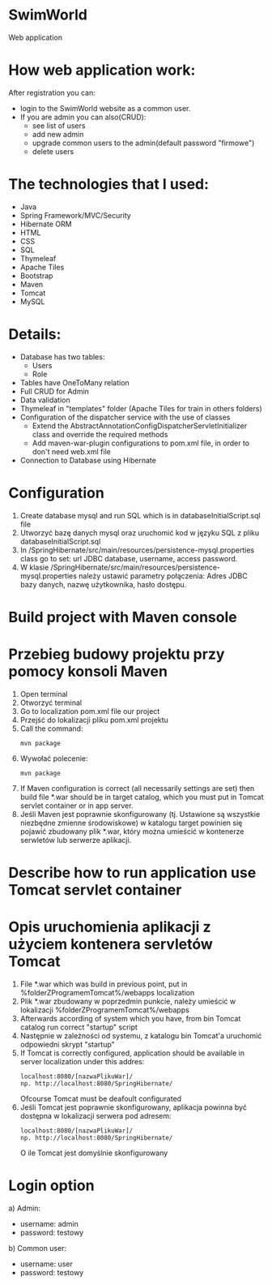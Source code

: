 # SwimWorld
Web application

# How web application work:
After registration you can:
 - login to the SwimWorld website as a common user.
 - If you are admin you can also(CRUD): 
    - see list of users
    - add new admin
    - upgrade common users to the admin(default password "firmowe") 
    - delete users

# The technologies that I used:
- Java
- Spring Framework/MVC/Security 
- Hibernate ORM 
- HTML
- CSS 
- SQL
- Thymeleaf 
- Apache Tiles 
- Bootstrap  
- Maven
- Tomcat
- MySQL

# Details:
- Database has two tables:
   - Users
   - Role
- Tables have OneToMany relation
- Full CRUD for Admin
- Data validation
- Thymeleaf in "templates" folder (Apache Tiles for train in others folders)
- Configuration of the dispatcher service with the use of classes 
   - Extend the AbstractAnnotationConfigDispatcherServletInitializer class and override the required methods
   - Add maven-war-plugin configurations to pom.xml file, in order to don't need web.xml file
- Connection to Database using Hibernate


# Configuration
1. Create database mysql and run SQL which is in databaseInitialScript.sql file
1. Utworzyć bazę danych mysql oraz uruchomić kod w języku SQL z pliku databaseInitialScript.sql
2. In /SpringHibernate/src/main/resources/persistence-mysql.properties class go to set: url JDBC database, username, access password.
2. W klasie /SpringHibernate/src/main/resources/persistence-mysql.properties należy ustawić parametry połączenia: Adres JDBC bazy danych, nazwę użytkownika, hasło dostępu.

# Build project with Maven console
# Przebieg budowy projektu przy pomocy konsoli Maven
1. Open terminal
1. Otworzyć terminal
2. Go to localization pom.xml file our project
2. Przejść do lokalizacji pliku pom.xml projektu
3. Call the command:
    ```
    mvn package
    ```
3. Wywołać polecenie:
    ```
    mvn package
    ```
4. If Maven configuration is correct (all necessarily settings are set) then build file *.war should be in target catalog, which you must put in Tomcat servlet container or in app server.  
4. Jeśli Maven jest poprawnie skonfigurowany (tj. Ustawione są wszystkie niezbędne zmienne środowiskowe) w katalogu target powinien się pojawić zbudowany plik *.war, który można umieścić w kontenerze serwletów lub serwerze aplikacji.

# Describe how to run application use Tomcat servlet container
# Opis uruchomienia aplikacji z użyciem kontenera servletów Tomcat

1. File *.war which was build in previous point, put in %folderZProgramemTomcat%/webapps localization
1. Plik *.war zbudowany w poprzedmin punkcie, należy umieścić w lokalizacji %folderZProgramemTomcat%/webapps
2. Afterwards according of system which you have, from bin Tomcat catalog run correct "startup" script
2. Następnie w zależności od systemu, z katalogu bin Tomcat'a uruchomić odpowiedni skrypt "startup"
3. If Tomcat is correctly configured, application should be available in server localization under this addres:
    ```
    localhost:8080/[nazwaPlikuWar]/
    np. http://localhost:8080/SpringHibernate/
    ```
    Ofcourse Tomcat must be deafoult configurated 
3. Jeśli Tomcat jest poprawnie skonfigurowany, aplikacja powinna być dostępna w lokalizacji serwera pod adresem:
    ```
    localhost:8080/[nazwaPlikuWar]/
    np. http://localhost:8080/SpringHibernate/
    ```
    O ile Tomcat jest domyślnie skonfigurowany
# Login option
 a) Admin:
  - username: admin
  - password: testowy
 
 b) Common user:
  - username: user
  - password: testowy
